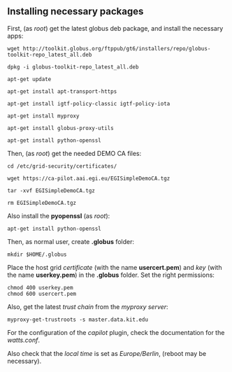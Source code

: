 ## Installing necessary packages

First, (as *root*) get the latest globus deb package, and install the necessary apps:

```
wget http://toolkit.globus.org/ftppub/gt6/installers/repo/globus-toolkit-repo_latest_all.deb

dpkg -i globus-toolkit-repo_latest_all.deb

apt-get update

apt-get install apt-transport-https

apt-get install igtf-policy-classic igtf-policy-iota

apt-get install myproxy

apt-get install globus-proxy-utils

apt-get install python-openssl

```
Then, (as *root*) get the needed DEMO CA files:

```
cd /etc/grid-security/certificates/

wget https://ca-pilot.aai.egi.eu/EGISimpleDemoCA.tgz

tar -xvf EGISimpleDemoCA.tgz

rm EGISimpleDemoCA.tgz

```
Also install the **pyopenssl** (as *root*):

```
apt-get install python-openssl

```

Then, as normal user, create **.globus** folder:

```
mkdir $HOME/.globus
```

Place the host grid *certificate* (with the name **usercert.pem**) and *key*
(with the name **userkey.pem**) in the **.globus** folder. Set the right
permissions:
```
chmod 400 userkey.pem
chmod 600 usercert.pem
```

Also, get the latest *trust chain* from the *myproxy server*:
```
myproxy-get-trustroots -s master.data.kit.edu
```
For the configuration of the *capilot* plugin, check the documentation for the
*watts.conf*.

Also check that the *local time* is set as *Europe/Berlin*, (reboot may be
necessary).


